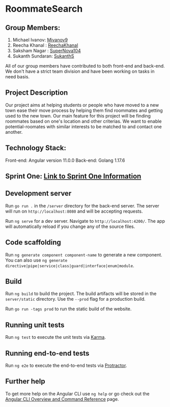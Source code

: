 
# RoommateSearch

## Group Members:
1. Michael Ivanov: [Mivanov9](https://github.com/Mivanov9)
2. Reecha Khanal : [ReechaKhanal](https://github.com/ReechaKhanal)
3. Saksham Nagar : [SuperNova104](https://github.com/SuperNova104)
4. Sukanth Sundaran: [SukanthS](https://github.com/SukanthS)

All of our group members have contributed to both front-end and back-end. We don't have a strict team division and have been working on tasks in need basis.

## Project Description

Our project aims at helping students or people who have moved to a new town ease their move process by helping them find roommates and getting used to the new town. Our main feature for this project will be finding roommates based on one's location and other criterias. We want to enable potential-roomates with similar interests to be matched to and contact one another. 

## Technology Stack:
Front-end: Angular version 11.0.0
Back-end: Golang 1.17.6

## Sprint One: [Link to Sprint One Information](https://github.com/ReechaKhanal/RoommateSearch/blob/main/Sprint1.md)

## Development server

Run `go run .` in the `/server` directory for the back-end server. The server will run on `http://localhost:8080` and will be accepting requests.

Run `ng serve` for a dev server. Navigate to `http://localhost:4200/`. The app will automatically reload if you change any of the source files.

## Code scaffolding

Run `ng generate component component-name` to generate a new component. You can also use `ng generate directive|pipe|service|class|guard|interface|enum|module`.

## Build

Run `ng build` to build the project. The build artifacts will be stored in the `server/static` directory. Use the `--prod` flag for a production build.

Run `go run -tags prod` to run the static build of the website.

## Running unit tests

Run `ng test` to execute the unit tests via [Karma](https://karma-runner.github.io).

## Running end-to-end tests

Run `ng e2e` to execute the end-to-end tests via [Protractor](http://www.protractortest.org/).

## Further help

To get more help on the Angular CLI use `ng help` or go check out the [Angular CLI Overview and Command Reference](https://angular.io/cli) page.
